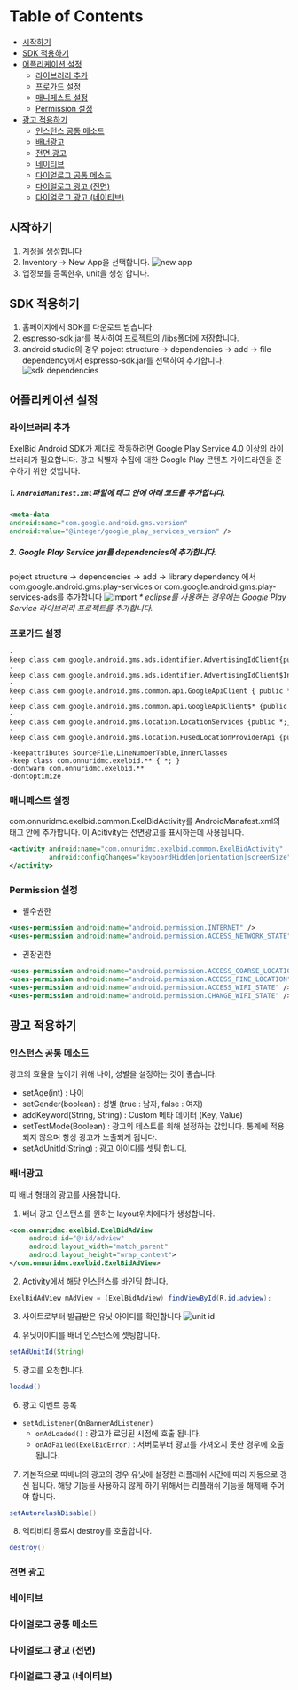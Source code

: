 
Table of Contents
=================

* [시작하기](#시작하기)
* [SDK 적용하기](#sdk-적용하기)
* [어플리케이션 설정](#어플리케이션-설정)
  * [라이브러리 추가](#라이브러리-추가)
  * [프로가드 설정](#프로가드-설정)
  * [매니페스트 설정](#매니페스트-설정)
  * [Permission 설정](#permission-설정)
* [광고 적용하기](#광고-적용하기)
  * [인스턴스 공통 메소드](#인스턴스-공통-메소드)
  * [배너광고](#배너광고)
  * [전면 광고](#전면-광고)
  * [네이티브](#네이티브)
  * [다이얼로그 공통 메소드](#다이얼로그-공통-메소드)
  * [다이얼로그 광고 (전면)](#다이얼로그-광고-전면)
  * [다이얼로그 광고 (네이티브)](#다이얼로그-광고-네이티브)


## 시작하기

1. 계정을 생성합니다
2. Inventory -> New App을 선택합니다.
![new app](./img/sdk-1.png)
3. 앱정보를 등록한후, unit을 생성 합니다.

## SDK 적용하기

1. 홈페이지에서 SDK를 다운로드 받습니다.
2. espresso-sdk.jar를 복사하여 프로젝트의 /libs폴더에 저장합니다.
3. android studio의 경우 poject structure -> dependencies -> add -> file dependency에서 espresso-sdk.jar를 선택하여 추가합니다.
![sdk dependencies](./img/sdk-2.png)


## 어플리케이션 설정

### 라이브러리 추가

ExelBid Android SDK가 제대로 작동하려면 Google Play Service 4.0 이상의 라이브러리가 필요합니다. 광고 식별자 수집에 대한 Google Play 콘텐츠 가이드라인을 준수하기 위한 것입니다.

##### 1. ``AndroidManifest.xml``파일에 <application> 태그 안에 아래 코드를 추가합니다.

```xml
<meta-data  
android:name="com.google.android.gms.version"  
android:value="@integer/google_play_services_version" />  
```

##### 2. Google Play Service jar를 dependencies에 추가합니다.

poject structure -> dependencies -> add -> library dependency 에서 com.google.android.gms:play-services or com.google.android.gms:play-services-ads를 추가합니다
![import](./img/sdk-3.png)
_* eclipse를 사용하는 경우에는 Google Play Service 라이브러리 프로젝트를 추가합니다._

### 프로가드 설정

```
-keep class com.google.android.gms.ads.identifier.AdvertisingIdClient{public *;}  
-keep class com.google.android.gms.ads.identifier.AdvertisingIdClient$Info{public *;}  
-keep class com.google.android.gms.common.api.GoogleApiClient { public *; }  
-keep class com.google.android.gms.common.api.GoogleApiClient$* {public *;}  
-keep class com.google.android.gms.location.LocationServices {public *;}  
-keep class com.google.android.gms.location.FusedLocationProviderApi {public *;}  
  
-keepattributes SourceFile,LineNumberTable,InnerClasses  
-keep class com.onnuridmc.exelbid.** { *; }  
-dontwarn com.onnuridmc.exelbid.**  
-dontoptimize
```

### 매니페스트 설정

com.onnuridmc.exelbid.common.ExelBidActivity를 AndroidManafest.xml의 <applicatrion> 태그 안에 추가합니다. 이 Acitivity는 전면광고를 표시하는데 사용됩니다.

```xml
<activity android:name="com.onnuridmc.exelbid.common.ExelBidActivity"  
          android:configChanges="keyboardHidden|orientation|screenSize" >  
</activity>  
```

### Permission 설정

* 필수권한

```xml
<uses-permission android:name="android.permission.INTERNET" />  
<uses-permission android:name="android.permission.ACCESS_NETWORK_STATE" />  
```

* 권장권한

```xml
<uses-permission android:name="android.permission.ACCESS_COARSE_LOCATION" />  
<uses-permission android:name="android.permission.ACCESS_FINE_LOCATION" />  
<uses-permission android:name="android.permission.ACCESS_WIFI_STATE" />  
<uses-permission android:name="android.permission.CHANGE_WIFI_STATE" />  
```

## 광고 적용하기

### 인스턴스 공통 메소드

광고의 효율을 높이기 위해 나이, 성별을 설정하는 것이 좋습니다.

*	setAge(int) : 나이
*	setGender(boolean) : 성별 (true : 남자, false : 여자)
*	addKeyword(String, String) : Custom 메타 데이터 (Key, Value)
*	setTestMode(Boolean) : 광고의 테스트를 위해 설정하는 값입니다. 통계에 적용 되지 않으며 항상 광고가 노출되게 됩니다.
*	setAdUnitId(String) : 광고 아이디를 셋팅 합니다.


### 배너광고

띠 배너 형태의 광고를 사용합니다.

1.  배너 광고 인스턴스를 원하는 layout위치에다가 생성합니다.
```xml
<com.onnuridmc.exelbid.ExelBidAdView  
     android:id="@+id/adview"  
     android:layout_width="match_parent"  
     android:layout_height="wrap_content">  
</com.onnuridmc.exelbid.ExelBidAdView>  
```

2. Activity에서 해당 인스턴스를 바인딩 합니다.
```java
ExelBidAdView mAdView = (ExelBidAdView) findViewById(R.id.adview); 
```

3. 사이트로부터 발급받은 유닛 아이디를 확인합니다
![unit id](./img/sdk-4.png)

4. 유닛아이디를 배너 인스턴스에 셋팅합니다.
```java
setAdUnitId(String)
```

5. 광고를 요청합니다.
```java
loadAd()
```

6. 광고 이벤트 등록
* ``setAdListener(OnBannerAdListener)``
  - ``onAdLoaded()`` : 광고가 로딩된 시점에 호출 됩니다.
  -	``onAdFailed(ExelBidError)`` : 서버로부터 광고를 가져오지 못한 경우에 호출 됩니다.

7. 기본적으로 띠배너의 광고의 경우 유닛에 설정한 리플래쉬 시간에 따라 자동으로 갱신 됩니다. 해당 기능을 사용하지 않게 하기 위해서는 리플래쉬 기능을 해제해 주어야 합니다.
```java
setAutorelashDisable()
```

8. 엑티비티 종료시 destroy를 호출합니다.
```java
destroy()
```

### 전면 광고

### 네이티브

### 다이얼로그 공통 메소드

### 다이얼로그 광고 (전면)

### 다이얼로그 광고 (네이티브)
